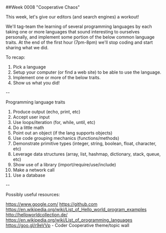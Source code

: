 ##Week 0008 "Cooperative Chaos"

This week, let's give our editors (and search engines) a workout!

We'll tag-team the learning of several programming languages by each taking one or more languages that sound interesting to ourselves personally, and implement some portion of the below common language traits. At the end of the first hour (7pm-8pm) we'll stop coding and start sharing what we did.

To recap:

1. Pick a language
1. Setup your computer (or find a web site) to be able to use the language.
1. Implement one or more of the below traits.
1. Show us what you did!

--

Programming language traits
1. Produce output (echo, print, etc)
1. Accept user input
1. Use loops/iteration (for, while, until, etc)
1. Do a little math
1. Point out an object (if the lang supports objects)
1. Use code grouping mechanics (functions/methods)
1. Demonstrate primitive types (integer, string, boolean, float, character, etc)
1. Leverage data structures (array, list, hashmap, dictionary, stack, queue, etc)
1. Show use of a library (import/require/use/include)
1. Make a network call
1. Use a database

--

Possibly useful resources:

https://www.google.com/
https://github.com
https://en.wikipedia.org/wiki/List_of_Hello_world_program_examples
http://helloworldcollection.de/
https://en.wikipedia.org/wiki/List_of_programming_languages
https://goo.gl/r9eVVp - Coder Cooperative theme/topic wall
